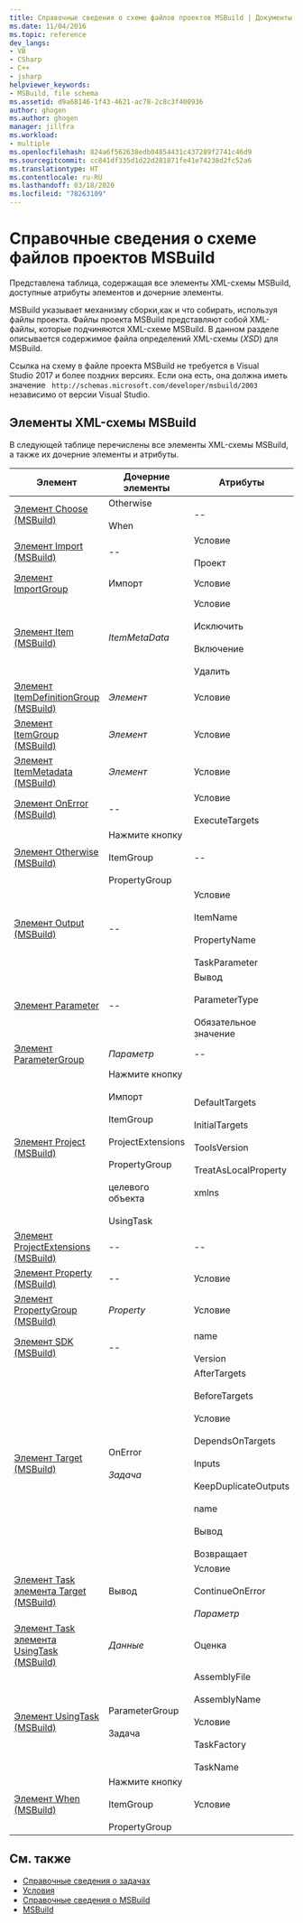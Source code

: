 ```yaml
---
title: Справочные сведения о схеме файлов проектов MSBuild | Документы Майкрософт
ms.date: 11/04/2016
ms.topic: reference
dev_langs:
- VB
- CSharp
- C++
- jsharp
helpviewer_keywords:
- MSBuild, file schema
ms.assetid: d9a68146-1f43-4621-ac78-2c8c3f400936
author: ghogen
ms.author: ghogen
manager: jillfra
ms.workload:
- multiple
ms.openlocfilehash: 824a6f562638edb04854431c437289f2741c46d9
ms.sourcegitcommit: cc841df335d1d22d281871fe41e74238d2fc52a6
ms.translationtype: HT
ms.contentlocale: ru-RU
ms.lasthandoff: 03/18/2020
ms.locfileid: "78263109"
---
```

# <a name="msbuild-project-file-schema-reference"></a>Справочные сведения о схеме файлов проектов MSBuild

Представлена таблица, содержащая все элементы XML-схемы MSBuild, доступные атрибуты элементов и дочерние элементы.

 MSBuild указывает механизму сборки,как и что собирать, используя файлы проекта. Файлы проекта MSBuild представляют собой XML-файлы, которые подчиняются XML-схеме MSBuild. В данном разделе описывается содержимое файла определений XML-схемы (*XSD*) для MSBuild.

Ссылка на схему в файле проекта MSBuild не требуется в Visual Studio 2017 и более поздних версиях. Если она есть, она должна иметь значение ` http://schemas.microsoft.com/developer/msbuild/2003` независимо от версии Visual Studio.

## <a name="msbuild-xml-schema-elements"></a>Элементы XML-схемы MSBuild

 В следующей таблице перечислены все элементы XML-схемы MSBuild, а также их дочерние элементы и атрибуты.

|Элемент|Дочерние элементы|Атрибуты|
|-------------|--------------------|----------------|
|[Элемент Choose (MSBuild)](../msbuild/choose-element-msbuild.md)|Otherwise<br /><br /> When|--|
|[Элемент Import (MSBuild)](../msbuild/import-element-msbuild.md)|--|Условие<br /><br /> Проект|
|[Элемент ImportGroup](../msbuild/importgroup-element.md)|Импорт|Условие|
|[Элемент Item (MSBuild)](../msbuild/item-element-msbuild.md)|*ItemMetaData*|Условие<br /><br /> Исключить<br /><br /> Включение<br /><br /> Удалить|
|[Элемент ItemDefinitionGroup (MSBuild)](../msbuild/itemdefinitiongroup-element-msbuild.md)|*Элемент*|Условие|
|[Элемент ItemGroup (MSBuild)](../msbuild/itemgroup-element-msbuild.md)|*Элемент*|Условие|
|[Элемент ItemMetadata (MSBuild)](../msbuild/itemmetadata-element-msbuild.md)|*Элемент*|Условие|
|[Элемент OnError (MSBuild)](../msbuild/onerror-element-msbuild.md)|--|Условие<br /><br /> ExecuteTargets|
|[Элемент Otherwise (MSBuild)](../msbuild/otherwise-element-msbuild.md)|Нажмите кнопку<br /><br /> ItemGroup<br /><br /> PropertyGroup|--|
|[Элемент Output (MSBuild)](../msbuild/output-element-msbuild.md)|--|Условие<br /><br /> ItemName<br /><br /> PropertyName<br /><br /> TaskParameter|
|[Элемент Parameter](../msbuild/parameter-element.md)|--|Вывод<br /><br /> ParameterType<br /><br /> Обязательное значение|
|[Элемент ParameterGroup](../msbuild/parametergroup-element.md)|*Параметр*|--|
|[Элемент Project (MSBuild)](../msbuild/project-element-msbuild.md)|Нажмите кнопку<br /><br /> Импорт<br /><br /> ItemGroup<br /><br /> ProjectExtensions<br /><br /> PropertyGroup<br /><br /> целевого объекта<br /><br /> UsingTask|DefaultTargets<br /><br /> InitialTargets<br /><br /> ToolsVersion<br /><br /> TreatAsLocalProperty<br /><br /> xmlns|
|[Элемент ProjectExtensions (MSBuild)](../msbuild/projectextensions-element-msbuild.md)|--|--|
|[Элемент Property (MSBuild)](../msbuild/property-element-msbuild.md)|--|Условие|
|[Элемент PropertyGroup (MSBuild)](../msbuild/propertygroup-element-msbuild.md)|*Property*|Условие|
|[Элемент SDK (MSBuild)](../msbuild/sdk-element-msbuild.md)|--|name<br /><br /> Version|
|[Элемент Target (MSBuild)](../msbuild/target-element-msbuild.md)|OnError<br /><br /> *Задача*|AfterTargets<br /><br /> BeforeTargets<br /><br /> Условие<br /><br /> DependsOnTargets<br /><br /> Inputs<br /><br /> KeepDuplicateOutputs<br /><br /> name<br /><br /> Вывод<br /><br /> Возвращает|
|[Элемент Task элемента Target (MSBuild)](../msbuild/task-element-msbuild.md)|Вывод|Условие<br /><br /> ContinueOnError<br /><br /> *Параметр*|
|[Элемент Task элемента UsingTask (MSBuild)](../msbuild/taskbody-element-msbuild.md)|*Данные*|Оценка|
|[Элемент UsingTask (MSBuild)](../msbuild/usingtask-element-msbuild.md)|ParameterGroup<br /><br /> Задача|AssemblyFile<br /><br /> AssemblyName<br /><br /> Условие<br /><br /> TaskFactory<br /><br /> TaskName|
|[Элемент When (MSBuild)](../msbuild/when-element-msbuild.md)|Нажмите кнопку<br /><br /> ItemGroup<br /><br /> PropertyGroup|Условие|

## <a name="see-also"></a>См. также

- [Справочные сведения о задачах](../msbuild/msbuild-task-reference.md)
- [Условия](../msbuild/msbuild-conditions.md)
- [Справочные сведения о MSBuild](../msbuild/msbuild-reference.md)
- [MSBuild](../msbuild/msbuild.md)
